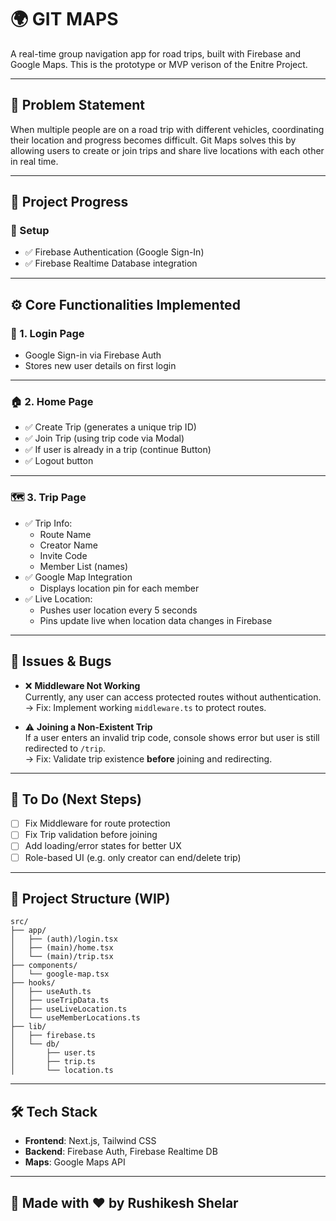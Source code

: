 # 🌍 GIT MAPS

A real-time group navigation app for road trips, built with Firebase and Google Maps. This is the prototype or MVP verison of the Enitre Project.

---

## 🚩 Problem Statement

When multiple people are on a road trip with different vehicles, coordinating their location and progress becomes difficult. Git Maps solves this by allowing users to create or join trips and share live locations with each other in real time.

---

## 🚧 Project Progress

### 🔧 Setup
- ✅ Firebase Authentication (Google Sign-In)
- ✅ Firebase Realtime Database integration

---

## ⚙️ Core Functionalities Implemented

### 🔐 1. Login Page
- Google Sign-in via Firebase Auth
- Stores new user details on first login

---

### 🏠 2. Home Page
- ✅ Create Trip (generates a unique trip ID)
- ✅ Join Trip (using trip code via Modal)
- ✅ If user is already in a trip (continue Button)
- ✅ Logout button

---

### 🗺️ 3. Trip Page
- ✅ Trip Info:
  - Route Name
  - Creator Name
  - Invite Code
  - Member List (names)
- ✅ Google Map Integration
  - Displays location pin for each member
- ✅ Live Location:
  - Pushes user location every 5 seconds
  - Pins update live when location data changes in Firebase

---

## 🐞 Issues & Bugs

- ❌ **Middleware Not Working**  
  Currently, any user can access protected routes without authentication.  
  → Fix: Implement working `middleware.ts` to protect routes.

- ⚠️ **Joining a Non-Existent Trip**  
  If a user enters an invalid trip code, console shows error but user is still redirected to `/trip`.  
  → Fix: Validate trip existence **before** joining and redirecting.

---

## 📌 To Do (Next Steps)

- [ ] Fix Middleware for route protection
- [ ] Fix Trip validation before joining
- [ ] Add loading/error states for better UX
- [ ] Role-based UI (e.g. only creator can end/delete trip)

---

## 📁 Project Structure (WIP)

```
src/
├── app/
│   ├── (auth)/login.tsx
│   ├── (main)/home.tsx
│   └── (main)/trip.tsx
├── components/
│   └── google-map.tsx
├── hooks/
│   ├── useAuth.ts
│   ├── useTripData.ts
│   ├── useLiveLocation.ts
│   └── useMemberLocations.ts
├── lib/
│   ├── firebase.ts
│   └── db/
│       ├── user.ts
│       ├── trip.ts
│       └── location.ts
```

---

## 🛠 Tech Stack

- **Frontend**: Next.js, Tailwind CSS
- **Backend**: Firebase Auth, Firebase Realtime DB
- **Maps**: Google Maps API

---

## 🙌 Made with ❤️ by Rushikesh Shelar
